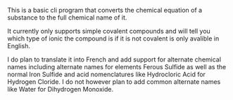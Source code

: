 This is a basic cli program that converts the chemical equation of a substance to the full chemical name of it.

It currently only supports simple covalent compounds and will tell you which type of ionic the compound is if it is not covalent is only avalible in English.

I do plan to translate it into French and add support for alternate chemical names including alternate names for elements Ferous Sulfide as well as the normal Iron Sulfide and acid nomenclatures like Hydrocloric Acid for Hydrogen Cloride. I do not however plan to add common alternate names like Water for Dihydrogen Monoxide.

